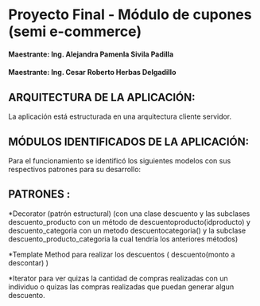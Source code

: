 # Proyecto Final - M&oacute;dulo de cupones (semi e-commerce)
#### Maestrante: Ing. Alejandra Pamenla Sivila Padilla
#### Maestrante: Ing. Cesar Roberto Herbas Delgadillo

## ARQUITECTURA DE LA APLICACIÓN:

La aplicaci&oacute;n est&aacute; estructurada en una arquitectura cliente servidor.


## M&Oacute;DULOS IDENTIFICADOS DE LA APLICACI&Oacute;N:

Para el funcionamiento se identific&oacute; los siguientes modelos con sus respectivos patrones para su desarrollo:


## PATRONES :

*Decorator (patrón estructural) (con una clase descuento y las subclases descuento_producto con un método de descuentoproducto(idproducto) y descuento_categoria con un metodo descuentocategoria() y la subclase descuento_producto_categoria la cual tendría los anteriores métodos)

*Template Method para realizar los descuentos ( descuento(monto a descontar) )

*Iterator para ver quizas la cantidad de compras realizadas con un individuo o quizas las compras realizadas que puedan generar algun descuento.
